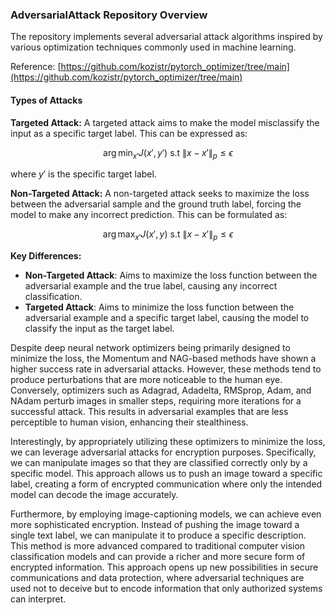 ### AdversarialAttack Repository Overview

The repository implements several adversarial attack algorithms inspired by various optimization techniques commonly used in machine learning.

Reference: 
[https://github.com/kozistr/pytorch_optimizer/tree/main](https://github.com/kozistr/pytorch_optimizer/tree/main)


#### Types of Attacks

**Targeted Attack:**
A targeted attack aims to make the model misclassify the input as a specific target label. This can be expressed as:

$$
\arg\min_{x'} J(x', y') \text{  s.t  } \|x-x'\|_p\leq\epsilon
$$

where $y'$ is the specific target label.

**Non-Targeted Attack:**
A non-targeted attack seeks to maximize the loss between the adversarial sample and the ground truth label, forcing the model to make any incorrect prediction. This can be formulated as:

$$
\arg\max_{x'} J(x', y) \text{  s.t  } \|x-x'\|_p\leq\epsilon
$$

**Key Differences:**
- **Non-Targeted Attack**: Aims to maximize the loss function between the adversarial example and the true label, causing any incorrect classification.
- **Targeted Attack**: Aims to minimize the loss function between the adversarial example and a specific target label, causing the model to classify the input as the target label.

Despite deep neural network optimizers being primarily designed to minimize the loss, the Momentum and NAG-based methods have shown a higher success rate in adversarial attacks. However, these methods tend to produce perturbations that are more noticeable to the human eye. Conversely, optimizers such as Adagrad, Adadelta, RMSprop, Adam, and NAdam perturb images in smaller steps, requiring more iterations for a successful attack. This results in adversarial examples that are less perceptible to human vision, enhancing their stealthiness.

Interestingly, by appropriately utilizing these optimizers to minimize the loss, we can leverage adversarial attacks for encryption purposes. Specifically, we can manipulate images so that they are classified correctly only by a specific model. This approach allows us to push an image toward a specific label, creating a form of encrypted communication where only the intended model can decode the image accurately.

Furthermore, by employing image-captioning models, we can achieve even more sophisticated encryption. Instead of pushing the image toward a single text label, we can manipulate it to produce a specific description. This method is more advanced compared to traditional computer vision classification models and can provide a richer and more secure form of encrypted information. This approach opens up new possibilities in secure communications and data protection, where adversarial techniques are used not to deceive but to encode information that only authorized systems can interpret.

